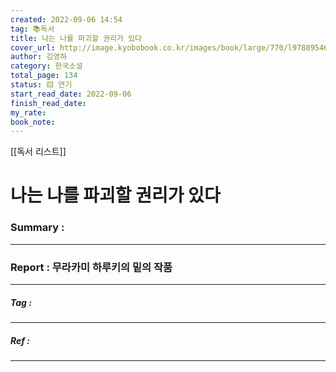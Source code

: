 ```yaml
---
created: 2022-09-06 14:54
tag: 📚독서
title: 나는 나를 파괴할 권리가 있다
cover_url: http://image.kyobobook.co.kr/images/book/large/770/l9788954611770.jpg
author: 김영하
category: 한국소설
total_page: 134
status: 🟨 연기
start_read_date: 2022-09-06
finish_read_date:
my_rate: 
book_note:
---
```

[[독서 리스트]]
# 나는 나를 파괴할 권리가 있다


### Summary :
---
### Report : 무라카미 하루키의 밑의 작품
---
##### Tag :
---
##### Ref :
---
